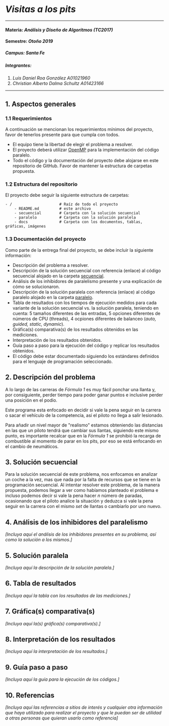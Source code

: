 # *Visitas a los pits*
---
#### Materia: *Análisis y Diseño de Algoritmos (TC2017)*

#### Semestre: *Otoño 2019*

##### Campus: *Santa Fe*

##### Integrantes:
1. *Luis Daniel Roa González*           *A01021960*
2. *Christian Alberto Dalma Schultz*    *A01423166*

---
## 1. Aspectos generales

### 1.1 Requerimientos

A continuación se mencionan los requerimientos mínimos del proyecto, favor de tenerlos presente para que cumpla con todos.

* El equipo tiene la libertad de elegir el problema a resolver.
* El proyecto deberá utilizar [OpenMP](https://www.openmp.org/) para la implementación del código paralelo.
* Todo el código y la documentación del proyecto debe alojarse en este repositorio de GitHub. Favor de mantener la estructura de carpetas propuesta.

### 1.2 Estructura del repositorio
El proyecto debe seguir la siguiente estructura de carpetas:
```
- / 			        # Raíz de todo el proyecto
    - README.md			# este archivo
    - secuencial		# Carpeta con la solución secuencial
    - paralelo			# Carpeta con la solución paralela
    - docs              # Carpeta con los documentos, tablas, gráficas, imágenes
```

### 1.3 Documentación  del proyecto

Como parte de la entrega final del proyecto, se debe incluir la siguiente información:

* Descripción del problema a resolver.
* Descripción de la solución secuencial con referencia (enlace) al código secuencial alojado en la carpeta [secuencial](secuencial/).
* Análisis de los inhibidores de paralelismo presente y una explicación de cómo se solucionaron.
* Descripción de la solución paralela con referencia (enlace) al código paralelo alojado en la carpeta [paralelo](paralelo/).
* Tabla de resultados con los tiempos de ejecución medidos para cada variante de la solución secuencial vs. la solución paralela, teniendo en cuenta: 5 tamaños diferentes de las entradas, 5 opciones diferentes de números de CPU (threads), 4 ocpiones diferentes de balanceo (*auto, guided, static, dynamic*).
* Gráfica(s) comparativa(s) de los resultados obtenidos en las mediciones.
* Interpretación de los resultados obtenidos.
* Guía paso a paso para la ejecución del código y replicar los resultados obtenidos.
* El código debe estar documentado siguiendo los estándares definidos para el lenguaje de programación seleccionado.

## 2. Descripción del problema

A lo largo de las carreras de *Fórmula 1* es muy fácil ponchar una llanta y, por consiguiente, perder tiempo para poder ganar puntos e inclusive perder una posición en el podio.</br>

Este programa esta enfocado en decidir si vale la pena seguir en la carrera o sacar el vehículo de la competencia, así el piloto no llega a salir lesionado.</br>

Para añadir un nivel mayor de "realismo" estamos obteniendo las distancias en las que un piloto tendrá que cambiar sus llantas, siguiendo este mismo punto, es importante recalcar que en la *Fórmula 1* se prohibió la recarga de combustible al momento de parar en los pits, por eso se está enfocando en el cambio de neumáticos.

## 3. Solución secuencial

Para la solución secuencial de este problema, nos enfocamos en analizar un coche a la vez, mas que nada por la falta de recursos que se tiene en la programación secuencial. Al intentar resolver este problema, de la manera propuesta, podemos llegar a ver como habíamos planteado el problema e incluso podemos decir si vale la pena hacer *n* número de paradas, ocasionando que el piloto analice la situación y deduzca si vale la pena seguir en la carrera con el mismo _set_ de llantas o cambiarlo por uno nuevo.</br> 

## 4. Análisis de los inhibidores del paralelismo

*[Incluya aquí el análisis de los inhibidores presentes en su problema, así como la solución a los mismos.]*

## 5. Solución paralela

*[Incluya aquí la descripción de la solución paralela.]*

## 6. Tabla de resultados

*[Incluya aquí la tabla con los resultados de las mediciones.]*

## 7. Gráfica(s) comparativa(s)

*[Incluya aquí la(s) gráfica(s) comparativa(s).]*

## 8. Interpretación de los resultados

*[Incluya aquí la interpretación de los resultados.]*

## 9. Guía paso a paso

*[Incluya aquí la guía para la ejecución de los códigos.]*

## 10. Referencias

*[Incluya aquí las referencias a sitios de interés y cualquier otra información que haya utilizado para realizar el proyecto y que le puedan ser de utilidad a otras personas que quieran usarlo como referencia]*
